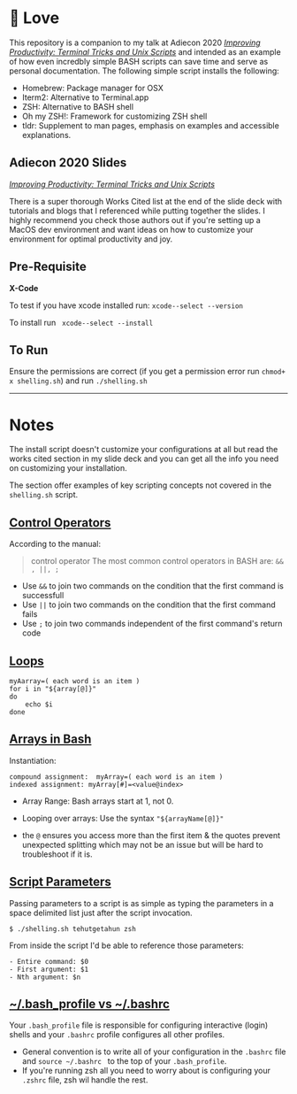 # 🐚 Love
This repository is a companion to my talk at Adiecon 2020 [*Improving Productivity: Terminal Tricks and Unix Scripts*](https://www.youtube.com/watch?v=1vcn4jQpSFM) and intended as an example of how even incredbly simple BASH scripts can save time and serve as personal documentation. The following simple script installs the following:
- Homebrew: Package manager for OSX
- Iterm2: Alternative to Terminal.app
- ZSH: Alternative to BASH shell
- Oh my ZSH!: Framework for customizing ZSH shell
- tldr: Supplement to man pages, emphasis on examples and accessible explanations.

## Adiecon 2020 Slides
*[Improving Productivity: Terminal Tricks and Unix Scripts](https://docs.google.com/presentation/d/1NL9aFGQ5i15OGHialvAMoIMPTaxnoLi3x_NxSDKGD5Y/edit?usp=sharing)*

There is a super thorough Works Cited list at the end of the slide deck with tutorials and blogs that I referenced while putting together the slides.  I highly recommend you check those authors out if you're setting up a MacOS dev environment and want ideas on how to customize your environment for optimal productivity and joy.

## Pre-Requisite
**X-Code**

To test if you have xcode installed run: `xcode--select --version` 

To install run ` xcode--select --install`

## To Run
Ensure the permissions are correct (if you get a permission error run `chmod+ x shelling.sh`) and run `./shelling.sh`
_________
# Notes

The install script doesn't customize your configurations at all but read the works cited section in my slide deck and you can get all the info you need on customizing your installation.

The section offer examples of key scripting concepts not covered in the `shelling.sh` script.

## [Control Operators](#control-operators)
According to the manual:
>control operator
The most common control operators in BASH are: `&& , ||, ;`
- Use `&&` to join two commands on the condition that the first command is successfull
- Use `||` to join two commands on the condition that the first command fails
- Use `;` to join two commands independent of the first command's return code

## [Loops](#loops)
```
myAarray=( each word is an item )
for i in "${array[@]}"
do
	echo $i
done
```

## [Arrays in Bash](#bash-arrays)
Instantiation:
 ```
compound assignment:  myArray=( each word is an item ) 
indexed assignment: myArray[#]=<value@index>
 ```
 - Array Range:
 Bash arrays start at 1, not 0.  
 
 - Looping over arrays:
Use the syntax `"${arrayName[@]}"`

- the `@` ensures you access more than the first item & the quotes prevent unexpected splitting which may not be an issue but will be hard to troubleshoot if it is.

## [Script Parameters](#script-parameters)
Passing parameters to a script is as simple as typing the parameters in a space delimited list just after the script invocation.
```
$ ./shelling.sh tehutgetahun zsh
```

From inside the script I'd be able to reference those parameters:
```
- Entire command: $0
- First argument: $1
- Nth argument: $n
```

## [~/.bash_profile vs ~/.bashrc](#shells)
  Your `.bash_profile` file is responsible for configuring interactive (login) shells and your `.bashrc` profile configures all other profiles.  
- General convention is to write all of your configuration in the `.bashrc` file and `source ~/.bashrc ` to the top of your `.bash_profile`.
- If you're running zsh all you need to worry about is configuring your `.zshrc` file, zsh wil handle the rest.


